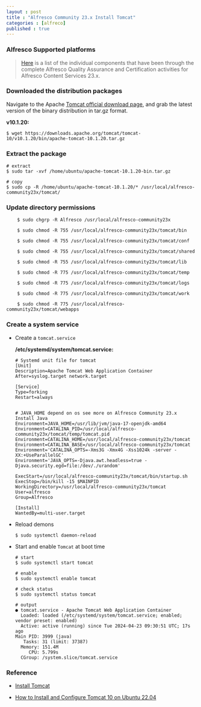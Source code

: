 ```yaml
---
layout : post
title : "Alfresco Community 23.x Install Tomcat"
categories : [alfreco]
published : true
---
```

### Alfresco Supported platforms
> [Here](https://docs.alfresco.com/content-services/latest/support/) is a list of the individual components that have been through the complete Alfresco Quality Assurance and Certification activities for Alfresco Content Services 23.x. 

### Downloaded the distribution packages
Navigate to the Apache [Tomcat official download page](http://tomcat.apache.org/download-10.cgi), and grab the latest version of the binary distribution in tar.gz format.

**v10.1.20:**
```
$ wget https://downloads.apache.org/tomcat/tomcat-10/v10.1.20/bin/apache-tomcat-10.1.20.tar.gz
```

### Extract the package 

```shell
# extract
$ sudo tar -xvf /home/ubuntu/apache-tomcat-10.1.20-bin.tar.gz

# copy
$ sudo cp -R /home/ubuntu/apache-tomcat-10.1.20/* /usr/local/alfresco-community23x/tomcat/
```

### Update directory permissions

```shell
    $ sudo chgrp -R Alfresco /usr/local/alfresco-community23x
         
    $ sudo chmod -R 755 /usr/local/alfresco-community23x/tomcat/bin
         
    $ sudo chmod -R 755 /usr/local/alfresco-community23x/tomcat/conf
      
    $ sudo chmod -R 755 /usr/local/alfresco-community23x/tomcat/shared

    $ sudo chmod -R 755 /usr/local/alfresco-community23x/tomcat/lib

    $ sudo chmod -R 775 /usr/local/alfresco-community23x/tomcat/temp
         
    $ sudo chmod -R 775 /usr/local/alfresco-community23x/tomcat/logs

    $ sudo chmod -R 775 /usr/local/alfresco-community23x/tomcat/work
         
    $ sudo chmod -R 775 /usr/local/alfresco-community23x/tomcat/webapps
   ```

### Create a system service

* Create a `tomcat.service`

   **/etc/systemd/system/tomcat.service:**

   ```console
   # Systemd unit file for tomcat
   [Unit]
   Description=Apache Tomcat Web Application Container
   After=syslog.target network.target

   [Service]
   Type=forking
   Restart=always


   # JAVA_HOME depend on os see more on Alfresco Community 23.x Install Java 
   Environment=JAVA_HOME=/usr/lib/jvm/java-17-openjdk-amd64
   Environment=CATALINA_PID=/usr/local/alfresco-community23x/tomcat/temp/tomcat.pid
   Environment=CATALINA_HOME=/usr/local/alfresco-community23x/tomcat
   Environment=CATALINA_BASE=/usr/local/alfresco-community23x/tomcat
   Environment='CATALINA_OPTS=-Xms3G -Xmx4G -Xss1024k -server -XX:+UseParallelGC'
   Environment='JAVA_OPTS=-Djava.awt.headless=true -Djava.security.egd=file:/dev/./urandom'

   ExecStart=/usr/local/alfresco-community23x/tomcat/bin/startup.sh
   ExecStop=/bin/kill -15 $MAINPID
   WorkingDirectory=/usr/local/alfresco-community23x/tomcat
   User=alfresco
   Group=Alfresco

   [Install]
   WantedBy=multi-user.target
   ```

* Reload demons
   ```shell
   $ sudo systemctl daemon-reload
   ```

* Start and enable `Tomcat` at boot time
   ```shell
   # start
   $ sudo systemctl start tomcat

   # enable
   $ sudo systemctl enable tomcat

   # check status
   $ sudo systemctl status tomcat

   # output
   ● tomcat.service - Apache Tomcat Web Application Container
     Loaded: loaded (/etc/systemd/system/tomcat.service; enabled; vendor preset: enabled)
     Active: active (running) since Tue 2024-04-23 09:30:51 UTC; 17s ago
   Main PID: 3999 (java)
      Tasks: 31 (limit: 37387)
     Memory: 151.4M
        CPU: 5.799s
     CGroup: /system.slice/tomcat.service

   ```

### Reference

*  [Install Tomcat](https://javaworld-abhinav.blogspot.com/2021/06/setup-acs70-ass201-and-transformation-service.html#install-tomcat-for-acs)

* [How to Install and Configure Tomcat 10 on Ubuntu 22.04](https://tecadmin.net/how-to-install-tomcat-on-ubuntu-22-04/)